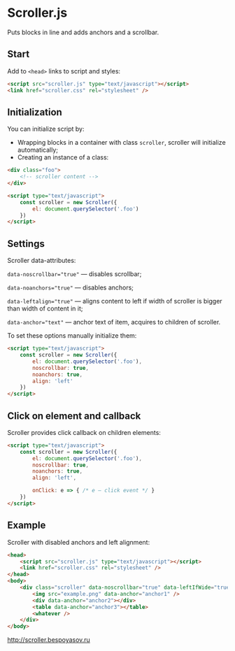 # Scroller.js

Puts blocks in line and adds anchors and a scrollbar.

## Start

Add to `<head>` links to script and styles:

```html
<script src="scroller.js" type="text/javascript"></script>
<link href="scroller.css" rel="stylesheet" /> 
```

## Initialization

You can initialize script by:

* Wrapping blocks in a container with class `scroller`, scroller will initialize automatically;
* Creating an instance of a class:

```html
<div class="foo">
	<!-- scroller content -->
</div>

<script type="text/javascript"> 
	const scroller = new Scroller({ 
		el: document.querySelector('.foo') 
	})
</script>
```

## Settings

Scroller data-attributes:

`data-noscrollbar="true"` — disables scrollbar;

`data-noanchors="true"` — disables anchors;

`data-leftalign="true"` — aligns content to left if width of scroller is bigger than width of content in it;

`data-anchor="text"` — anchor text of item, acquires to children of scroller.

To set these options manually initialize them:

```html
<script type="text/javascript">
	const scroller = new Scroller({ 
		el: document.querySelector('.foo'),
		noscrollbar: true, 
		noanchors: true, 
		align: 'left'
	})
</script>
```

## Click on element and callback

Scroller provides click callback on children elements:

```html
<script type="text/javascript">
	const scroller = new Scroller({ 
		el: document.querySelector('.foo'),
		noscrollbar: true, 
		noanchors: true, 
		align: 'left',

		onClick: e => { /* e — click event */ }
	}) 
</script>
```

## Example

Scroller with disabled anchors and left alignment:

```html
<head>
	<script src="scroller.js" type="text/javascript"></script>
	<link href="scroller.css" rel="stylesheet" /> 
</head>
<body>
	<div class="scroller" data-noscrollbar="true" data-leftIfWide="true">
		<img src="example.png" data-anchor="anchor1" />
		<div data-anchor="anchor2"></div>
		<table data-anchor="anchor3"></table>
		<whatever />
	</div>
</body>
```

http://scroller.bespoyasov.ru